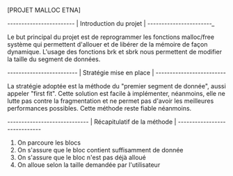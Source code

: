 [PROJET MALLOC ETNA]

*------------------------*
| Introduction du projet |
*-----------------------_*

Le but principal du projet est de reprogrammer les fonctions malloc/free système
qui permettent d'allouer et de libérer de la mémoire de façon dynamique.
L'usage des fonctions brk et sbrk nous permettent de modifier la taille du
segment de données.

*-------------------------*
| Stratégie mise en place |
*-------------------------*

La stratégie adoptée est la méthode du "premier segment de donnée",
aussi appeler "first fit".
Cette solution est facile à implémenter, néanmoins, elle ne lutte pas
contre la fragmentation et ne permet pas d'avoir les meilleures
performances possibles. Cette méthode reste fiable néanmoins.

*-----------------------------*
| Récapitulatif de la méthode |
*-----------------------------*

1) On parcoure les blocs
2) On s'assure que le bloc contient suffisamment de donnée
3) On s'assure que le bloc n'est pas déjà alloué
4) On alloue selon la taille demandée par l'utilisateur
